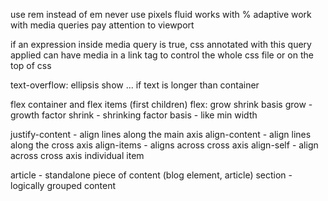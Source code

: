 use rem instead of em
never use pixels
fluid works with %
adaptive work with media queries
pay attention to viewport

if an expression inside media query is true, css annotated with this query applied
can have media in a link tag to control the whole css file or on the top of css

text-overflow: ellipsis show ... if text is longer than container

flex container and flex items (first children)
flex: grow shrink basis
grow - growth factor
shrink - shrinking factor
basis - like min width

justify-content - align lines along the main axis
align-content - align lines along the cross axis
align-items - aligns across cross axis
align-self - align across cross axis individual item

article - standalone piece of content (blog element, article)
section - logically grouped content
